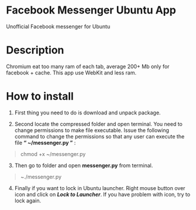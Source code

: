 # Facebook Messenger Ubuntu App
Unofficial Facebook messenger for Ubuntu

# Description

Chromium eat too many ram of each tab, average 200+ Mb only for facebook + cache. 
This app use WebKit and less ram.

# How to install
1. First thing you need to do is download and unpack package.

2. Second locate the compressed folder and open terminal. 
You need to change permissions to make file executable.
Issue the following command to change the permissions so that any user can execute the file **“ ~/messenger.py ”** :

  > chmod +x ~/messenger.py

3. Then go to folder and open **messenger.py** from terminal. 

  > ~./messenger.py

4. Finally if you want to lock in Ubuntu launcher. 
Right mouse button over icon and click on **_Lock to Launcher_**. 
If you have problem with icon, try to lock again.
